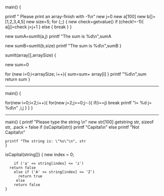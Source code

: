 main() {

printf " Please print an array-finish with -1\n"
new j=0
new a[100]
new b[]=[1,2,3,4,5]
new size=5;
for (;;) 
{
new check=getvalue()
if (check!=-1){
a[j]=check
j=j+1
}
else {
break
}
}


new sumA=sumIt(a,j)
printf "The sum is %d\n",sumA

new sumB=sumIt(b,size)
printf "The sum is %d\n",sumB
}

sumIt(array[],arraySize)
{

new sum=0

for (new i=0;i<arraySize; i++){
sum=sum+ array[i]
}
printf "%d\n",sum
return sum
}


***************

main()
{

for(new i=0;i<2;i++){
for(new j=2;j>=0;j--){
if(i==j) break
printf "i= %d  j=  %d\n" ,i,j
}
}
}

*******************


main()
    {
    printf "Please type the string \n"
	new str[100]
    getstring str, sizeof str, .pack = false
  if  (isCapital(str))
    printf "Capital\n"
	else
	 printf "Not Capital\n"
  

    printf "The string is: \"%s\"\n", str
    }

isCapital(string[])
    {
    new index = 0;

        if ('a' <= string[index] <= 'z')
      return false
        else if ('A' <= string[index] <= 'Z')
          return true	  
		 else
		return false  
    }

